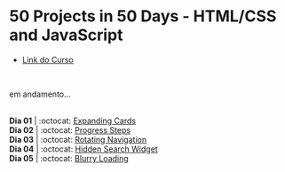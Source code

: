 # 50 Projects in 50 Days - HTML/CSS and JavaScript

-   [Link do Curso](https://www.udemy.com/course/50-projects-50-days)

<br />

em andamento...

<br />**Dia 01** |
:octocat: [Expanding Cards](https://github.com/biacoelho/50projects50days-html-css-js/tree/main/day1-expanding-cards)
<br />**Dia 02** |
:octocat: [Progress Steps](https://github.com/biacoelho/50projects50days-html-css-js/tree/main/day2-progress-steps)
<br />**Dia 03** |
:octocat: [Rotating Navigation](https://github.com/biacoelho/50projects50days-html-css-js/tree/main/day3-rotating-navigation)
<br />**Dia 04** |
:octocat: [Hidden Search Widget](https://github.com/biacoelho/50projects50days-html-css-js/tree/main/day4-hidden-search-widget)
<br />**Dia 05** |
:octocat: [Blurry Loading](https://github.com/biacoelho/50projects50days-html-css-js/tree/main/day5-blurry-loading)


